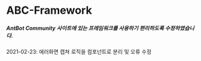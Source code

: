 # ABC-Framework
##### AntBot Community 사이트에 있는 프레임워크를 사용하기 편리하도록 수정하였습니다.

2021-02-23: 에러화면 캡쳐 로직을 컴포넌트로 분리 및 오류 수정
